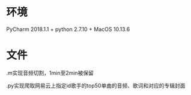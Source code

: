 # 环境
PyCharm 2018.1.1 + python 2.7.10 + MacOS 10.13.6

# 文件
.m实现音频切割，1min至2min被保留

.py实现爬取网易云上指定id歌手的top50单曲的音频、歌词和对应的专辑封面
